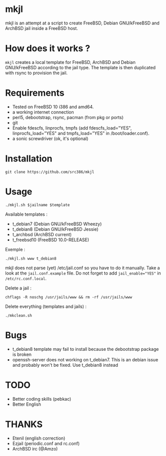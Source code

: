 mkjl
====

mkjl is an attempt at a script to create FreeBSD, Debian GNU/kFreeBSD and ArchBSD jail inside a FreeBSD host. 

How does it works ? 
===================

`mkjl` creates a local template for FreeBSD, ArchBSD and Debian GNU/kFreeBSD according to the jail type. The template is then duplicated with rsync to provision the jail.

Requirements 
=============

- Tested on FreeBSD 10 i386 and amd64. 
- a working internet connection 
- perl5, debootstrap, rsync, pacman (from pkg or ports) 
- git
- Enable fdescfs, linprocfs, tmpfs (add fdescfs_load="YES", linprocfs_load="YES" and tmpfs_load="YES" in /boot/loader.conf).
- a sonic screwdriver (ok, it's optional)

Installation
============
 
```
git clone https://github.com/src386/mkjl
```

Usage 
=====

```
./mkjl.sh $jailname $template 
```

Available templates :
- t_debian7 (Debian GNU/kFreeBSD Wheezy)
- t_debian8 (Debian GNU/kFreeBSD Jessie)
- t_archbsd (ArchBSD current)
- t_freebsd10 (FreeBSD 10.0-RELEASE)

Exemple :

```
./mkjl.sh www t_debian8
```

mkjl does not parse (yet) /etc/jail.conf so you have to do it manually. Take a look at the `jail.conf.example` file. Do not forget to add `jail_enable="YES"` in `/etc/rc.conf.local`.

Delete a jail :

```
chflags -R noschg /usr/jails/www && rm -rf /usr/jails/www
```

Delete everything (templates and jails) :

```
./mkclean.sh
```

Bugs
====

- t_debian8 template may fail to install because the debootstrap package is broken
- openssh-server does not working on t_debian7. This is an debian issue and probably won't be fixed. Use t_debian8 instead

TODO
====

- Better coding skills (pebkac)
- Better English

THANKS
======

- Etenil (english correction)
- Ezjail (periodic.conf and rc.conf)
- ArchBSD irc (@Amzo)
